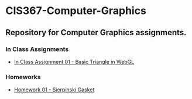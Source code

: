 # CIS367-Computer-Graphics

## Repository for Computer Graphics assignments.

### In Class Assignments
- [In Class Assignment 01 - Basic Triangle in WebGL](https://ethangrant1.github.io/CIS367-Computer-Graphics/InClassAssignment01/triangle.html)

### Homeworks
- [Homework 01 - Sierpinski Gasket](https://ethangrant1.github.io/CIS367-Computer-Graphics/Homework01/gasket1-grant.html)

